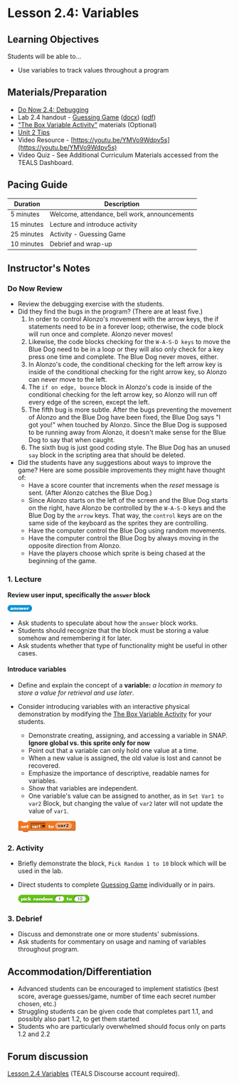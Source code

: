 # Lesson 2.4: Variables

## Learning Objectives

Students will be able to...

- Use variables to track values throughout a program

## Materials/Preparation

- [Do Now 2.4: Debugging](do_now_24.md)
- Lab 2.4 handout - [Guessing Game](lab_24.md) ([docx](https://github.com/TEALSK12/introduction-to-computer-science/raw/master/Unit%202%20Word/Lab%202.4%20Guessing%20Game.docx)) ([pdf](https://github.com/TEALSK12/introduction-to-computer-science/raw/master/Unit%202%20PDF/Lab%202.4%20Guessing%20Game.pdf))
- ["The Box Variable Activity"](https://teachinglondoncomputing.org/resources/inspiring-unplugged-classroom-activities/the-box-variable-activity/) materials (Optional)
- [Unit 2 Tips](unit_2_tips.md)
- Video Resource - [https://youtu.be/YMVo9Wdpv5s](https://youtu.be/YMVo9Wdpv5s)
- Video Quiz - See Additional Curriculum Materials accessed from the TEALS Dashboard.

## Pacing Guide

| Duration   | Description                                   |
| ---------- | --------------------------------------------- |
| 5 minutes  | Welcome, attendance, bell work, announcements |
| 15 minutes | Lecture and introduce activity                |
| 25 minutes | Activity - Guessing Game                      |
| 10 minutes | Debrief and wrap-up                           |

## Instructor's Notes

### Do Now Review

- Review the debugging exercise with the students.
- Did they find the bugs in the program? (There are at least five.)
  1. In order to control Alonzo's movement with the arrow keys, the if statements need to be in a forever loop; otherwise, the code block will run once and complete. Alonzo never moves!
  2. Likewise, the code blocks checking for the `W-A-S-D keys` to move the Blue Dog need to be in a loop or they will also only check for a key press one time and complete. The Blue Dog never moves, either.
  3. In Alonzo's code, the conditional checking for the left arrow key is inside of the conditional checking for the right arrow key, so Alonzo can never move to the left.
  4. The `if on edge, bounce` block in Alonzo's code is inside of the conditional checking for the left arrow key, so Alonzo will run off every edge of the screen, except the left.
  5. The fifth bug is more subtle. After the bugs preventing the movement of Alonzo and the Blue Dog have been fixed, the Blue Dog says "I got you!" when touched by Alonzo. Since the Blue Dog is supposed to be running away from Alonzo, it doesn't make sense for the Blue Dog to say that when caught.
  6. The sixth bug is just good coding style. The Blue Dog has an unused `say` block in the scripting area that should be deleted.
- Did the students have any suggestions about ways to improve the game? Here are some possible improvements they might have thought of:
  - Have a score counter that increments when the _reset_ message is sent. (After Alonzo catches the Blue Dog.)
  - Since Alonzo starts on the left of the screen and the Blue Dog starts on the right, have Alonzo be controlled by the `W-A-S-D` keys and the Blue Dog by the `arrow` keys. That way, the `control` keys are on the same side of the keyboard as the sprites they are controlling.
  - Have the computer control the Blue Dog using random movements.
  - Have the computer control the Blue Dog by always moving in the opposite direction from Alonzo.
  - Have the players choose which sprite is being chased at the beginning of the game.

### 1.  Lecture

**Review user input, specifically the `answer` block**

  ![Answer Block](answer.png)
  
- Ask students to speculate about how the `answer` block works.
- Students should recognize that the block must be storing a value somehow and remembering it for later.
- Ask students whether that type of functionality might be useful in other cases.

#### Introduce variables

- Define and explain the concept of a **variable:** _a location in memory to store a value for retrieval and use later_.
- Consider introducing variables with an interactive physical demonstration by modifying the [The Box Variable Activity](https://teachinglondoncomputing.org/resources/inspiring-unplugged-classroom-activities/the-box-variable-activity/) for your students.
  - Demonstrate creating, assigning, and accessing a variable in SNAP.
   **Ignore global vs. this sprite only for now**
  - Point out that a variable can only hold one value at a time.
  - When a new value is assigned, the old value is lost and cannot be recovered.
  - Emphasize the importance of descriptive, readable names for variables.
  - Show that variables are independent.
  - One variable's value can be assigned to another, as in `Set Var1 to var2` Block, but changing the value of `var2` later will not update the value of `var1`.

  ![Set Var1 to var2 Block](setVar1ToVar2.png)

### 2.  Activity

- Briefly demonstrate the  block, `Pick Random 1 to 10` block which will be used in the lab.
- Direct students to complete [Guessing Game](lab_24.md) individually or in pairs.

  ![Pick Random 1 to 10 block](random.png)

### 3.  Debrief

- Discuss and demonstrate one or more students' submissions.
- Ask students for commentary on usage and naming of variables throughout program.

## Accommodation/Differentiation

- Advanced students can be encouraged to implement statistics (best score, average guesses/game, number of time each secret number chosen, etc.)
- Struggling students can be given code that completes part 1.1, and possibly also part 1.2, to get them started
- Students who are particularly overwhelmed should focus only on parts 1.2 and 2.2

## Forum discussion

[Lesson 2.4 Variables](http://forums.tealsk12.org/c/intro-unit-2-loops/lesson-2-4-variables) (TEALS Discourse account required).
